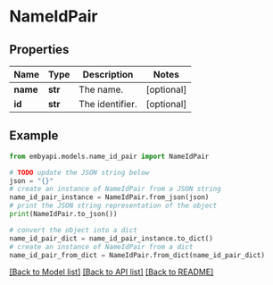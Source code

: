 # NameIdPair


## Properties

Name | Type | Description | Notes
------------ | ------------- | ------------- | -------------
**name** | **str** | The name. | [optional] 
**id** | **str** | The identifier. | [optional] 

## Example

```python
from embyapi.models.name_id_pair import NameIdPair

# TODO update the JSON string below
json = "{}"
# create an instance of NameIdPair from a JSON string
name_id_pair_instance = NameIdPair.from_json(json)
# print the JSON string representation of the object
print(NameIdPair.to_json())

# convert the object into a dict
name_id_pair_dict = name_id_pair_instance.to_dict()
# create an instance of NameIdPair from a dict
name_id_pair_from_dict = NameIdPair.from_dict(name_id_pair_dict)
```
[[Back to Model list]](../README.md#documentation-for-models) [[Back to API list]](../README.md#documentation-for-api-endpoints) [[Back to README]](../README.md)


